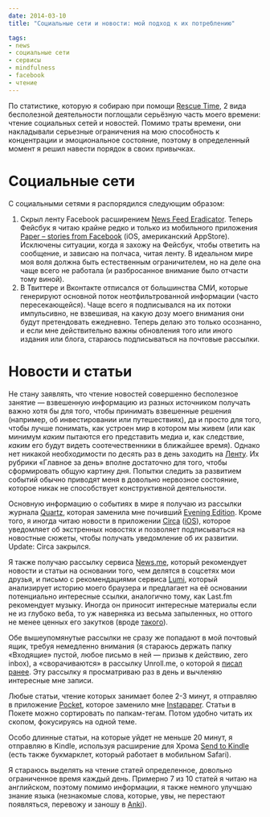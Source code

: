 ```yaml
---
date: 2014-03-10
title: "Социальные сети и новости: мой подход к их потреблению"

tags:
- news
- социальные сети
- сервисы
- mindfulness
- facebook
- чтение
---
```


По статистике, которую я собираю при помощи [Rescue Time](https://www.rescuetime.com/ref/132482), 2 вида бесполезной деятельности поглощали серьёзную часть моего времени: чтение социальных сетей и новостей. Помимо траты времени, они накладывали серьезные ограничения на мою способность к концентрации и эмоциональное состояние, поэтому в определенный момент я решил навести порядок в своих привычках.

# Социальные сети
С социальными сетями я распорядился следующим образом:
1. Скрыл ленту Facebook расширением [News Feed Eradicator](https://chrome.google.com/webstore/detail/news-feed-eradicator-for/fjcldmjmjhkklehbacihaiopjklihlgg). Теперь Фейсбук я читаю крайне редко и только из мобильного приложения <a href="https://itunes.apple.com/us/app/paper-stories-from-facebook/id794163692?mt=8&uo=4&at=10lthk" target="itunes_store">Paper – stories from Facebook</a> (iOS, американский AppStore). Исключены ситуации, когда я захожу на Фейсбук, чтобы ответить на сообщение, и зависаю на полчаса, читая ленту. В идеальном мире моя воля должна быть естественным ограничителем, но на деле она чаще всего не работала (и разбросанное внимание было отчасти тому виной).
2. В Твиттере и Вконтакте отписался от большинства СМИ, которые генерируют основной поток неотфильтрованной информации (часто пересекающейся). Чаще всего я подписывался на их потоки импульсивно, не взвешивая, на какую дозу моего внимания они будут претендовать ежедневно. Теперь делаю это только осознанно, и если мне действительно важны обновления того или иного издания или блога, стараюсь подписываться на почтовые рассылки.

# Новости и статьи
Не стану заявлять, что чтение новостей совершенно бесполезное занятие — взвешенную информацию из разных источником получать важно хотя бы для того, чтобы принимать взвешенные решения (например, об инвестировании или путешествиях), да и просто для того, чтобы лучше понимать, как устроен мир в котором мы живем (или как минимум _каким_ пытаются его представить медиа и, как следствие, _каким_ его будут видеть соотечественники в ближайшее время). Однако нет никакой необходимости по десять раз в день заходить на [Ленту](http://lenta.ru). Их рубрики «Главное за день» вполне достаточно для того, чтобы сформировать общую картину дня. Попытки следить за развитием событий обычно приводят меня в довольно нервозное состояние, которое никак не способствует конструктивной деятельности.

Основную информацию о событиях в мире я получаю из рассылки журнала [Quartz](http://qz.com), которая заменила мне почивший [Evening Edition](http://evening-edition.com/). Кроме того, я иногда читаю новости в приложении [Circa](https://cir.ca/) (<a href="https://itunes.apple.com/ru/app/circa-news/id517114354?mt=8&uo=4&at=10lthk" target="itunes_store">iOS</a>), которое уведомляет об экстренных новостях и позволяет подписываться на новостные сюжеты, чтобы получать уведомление об их развитии. Update: Circa закрылся.

Я также получаю рассылку сервиса [News.me](http://www.news.me/), который рекомендует новости и статьи на основании того, чем делятся в соцсетях мои друзья, и письмо с рекомендациями сервиса [Lumi](http://lumi.do/), который анализирует историю моего браузера и предлагает на её основании потенциально интересные ссылки, аналогично тому, как Last.fm рекомендует музыку. Иногда он приносит интересные материалы если не из глубоко веба, то уж наверняка из весьма запыленных, но оттого не менее ценных его закутков (вроде [такого](http://www.catb.org/esr/writings/taoup/html/ch01s06.html)).

Обе вышеупомянутые рассылки не сразу же попадают в мой почтовый ящик, требуя немедленно внимания (я стараюсь держать папку «Входящие» пустой, любое письмо в ней — призыв к действию, zero inbox), а «сворачиваются» в рассылку Unroll.me, о которой я [писал ранее](https://glebkalinin.com/unroll-me). Эту рассылку я просматриваю раз в день и вычленяю интересные мне записи.

Любые статьи, чтение которых занимает более 2-3 минут, я отправляю в приложение <a href="https://itunes.apple.com/us/app/pocket-formerly-read-it-later/id309601447?mt=8&uo=4&at=10lthk" target="itunes_store">Pocket</a>, которое  заменило мне [Instapaper](https://glebkalinin.com/all/online-reading). Статьи в Покете можно сортировать по папкам-тегам. Потом удобно читать их скопом, фокусируясь на одной теме.

Особо длинные статьи, на которые уйдет не меньше 20 минут,  я отправляю в Kindle, используя расширение для Хрома [Send to Kindle](http://www.klip.me/sendtokindle/) (есть также букмарклет, который работает в мобильном Safari).

Я стараюсь выделять на чтение статей определенное, довольно ограниченное время каждый день. Примерно 7 из 10 статей я читаю на английском, поэтому помимо информации, я также немного улучшаю знание языка (незнакомые слова, которые, увы, не перестают появляться, перевожу и заношу в [Anki](https://glebkalinin.com/spaced-repetition)).
